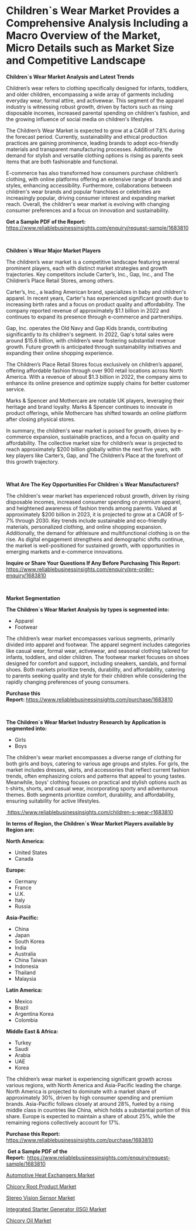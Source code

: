 <p><h1>Children`s Wear Market Provides a Comprehensive Analysis Including a Macro Overview of the Market, Micro Details such as Market Size and Competitive Landscape</h1></p><p><strong>Children`s Wear Market Analysis and Latest Trends</strong></p>
<p><p>Children’s wear refers to clothing specifically designed for infants, toddlers, and older children, encompassing a wide array of garments including everyday wear, formal attire, and activewear. This segment of the apparel industry is witnessing robust growth, driven by factors such as rising disposable incomes, increased parental spending on children's fashion, and the growing influence of social media on children's lifestyles.</p><p>The Children’s Wear Market is expected to grow at a CAGR of 7.8% during the forecast period. Currently, sustainability and ethical production practices are gaining prominence, leading brands to adopt eco-friendly materials and transparent manufacturing processes. Additionally, the demand for stylish and versatile clothing options is rising as parents seek items that are both fashionable and functional.</p><p>E-commerce has also transformed how consumers purchase children’s clothing, with online platforms offering an extensive range of brands and styles, enhancing accessibility. Furthermore, collaborations between children's wear brands and popular franchises or celebrities are increasingly popular, driving consumer interest and expanding market reach. Overall, the children's wear market is evolving with changing consumer preferences and a focus on innovation and sustainability.</p></p>
<p><strong>Get a Sample PDF of the Report:&nbsp;</strong> <a href="https://www.reliablebusinessinsights.com/enquiry/request-sample/1683810?utm_campaign=62&utm_medium=2&utm_source=Github&utm_content=ia&utm_term=15102024&utm_id=childrens-wear">https://www.reliablebusinessinsights.com/enquiry/request-sample/1683810</a></p>
<p>&nbsp;</p>
<p><strong>Children`s Wear Major Market Players</strong></p>
<p><p>The children’s wear market is a competitive landscape featuring several prominent players, each with distinct market strategies and growth trajectories. Key competitors include Carter’s, Inc., Gap, Inc., and The Children’s Place Retail Stores, among others.</p><p>Carter’s, Inc., a leading American brand, specializes in baby and children's apparel. In recent years, Carter's has experienced significant growth due to increasing birth rates and a focus on product quality and affordability. The company reported revenue of approximately $1.1 billion in 2022 and continues to expand its presence through e-commerce and partnerships.</p><p>Gap, Inc. operates the Old Navy and Gap Kids brands, contributing significantly to its children's segment. In 2022, Gap's total sales were around $15.6 billion, with children’s wear fostering substantial revenue growth. Future growth is anticipated through sustainability initiatives and expanding their online shopping experience.</p><p>The Children’s Place Retail Stores focus exclusively on children’s apparel, offering affordable fashion through over 900 retail locations across North America. With a revenue of about $1.3 billion in 2022, the company aims to enhance its online presence and optimize supply chains for better customer service.</p><p>Marks & Spencer and Mothercare are notable UK players, leveraging their heritage and brand loyalty. Marks & Spencer continues to innovate in product offerings, while Mothercare has shifted towards an online platform after closing physical stores.</p><p>In summary, the children's wear market is poised for growth, driven by e-commerce expansion, sustainable practices, and a focus on quality and affordability. The collective market size for children’s wear is projected to reach approximately $200 billion globally within the next five years, with key players like Carter’s, Gap, and The Children’s Place at the forefront of this growth trajectory.</p></p>
<p>&nbsp;</p>
<p><strong>What Are The Key Opportunities For Children`s Wear Manufacturers?</strong></p>
<p><p>The children's wear market has experienced robust growth, driven by rising disposable incomes, increased consumer spending on premium apparel, and heightened awareness of fashion trends among parents. Valued at approximately $200 billion in 2023, it is projected to grow at a CAGR of 5-7% through 2030. Key trends include sustainable and eco-friendly materials, personalized clothing, and online shopping expansion. Additionally, the demand for athleisure and multifunctional clothing is on the rise. As digital engagement strengthens and demographic shifts continue, the market is well-positioned for sustained growth, with opportunities in emerging markets and e-commerce innovations.</p></p>
<p><strong>Inquire or Share Your Questions If Any Before Purchasing This Report:</strong> <a href="https://www.reliablebusinessinsights.com/enquiry/pre-order-enquiry/1683810?utm_campaign=62&utm_medium=2&utm_source=Github&utm_content=ia&utm_term=15102024&utm_id=childrens-wear">https://www.reliablebusinessinsights.com/enquiry/pre-order-enquiry/1683810</a></p>
<p>&nbsp;</p>
<p><strong>Market Segmentation</strong></p>
<p><strong>The Children`s Wear Market Analysis by types is segmented into:</strong></p>
<p><ul><li>Apparel</li><li>Footwear</li></ul></p>
<p><p>The children’s wear market encompasses various segments, primarily divided into apparel and footwear. The apparel segment includes categories like casual wear, formal wear, activewear, and seasonal clothing tailored for infants, toddlers, and older children. The footwear market focuses on shoes designed for comfort and support, including sneakers, sandals, and formal shoes. Both markets prioritize trends, durability, and affordability, catering to parents seeking quality and style for their children while considering the rapidly changing preferences of young consumers.</p></p>
<p><strong>Purchase this Report:&nbsp;</strong><a href="https://www.reliablebusinessinsights.com/purchase/1683810?utm_campaign=62&utm_medium=2&utm_source=Github&utm_content=ia&utm_term=15102024&utm_id=childrens-wear">https://www.reliablebusinessinsights.com/purchase/1683810</a></p>
<p>&nbsp;</p>
<p><strong>The Children`s Wear Market Industry Research by Application is segmented into:</strong></p>
<p><ul><li>Girls</li><li>Boys</li></ul></p>
<p><p>The children's wear market encompasses a diverse range of clothing for both girls and boys, catering to various age groups and styles. For girls, the market includes dresses, skirts, and accessories that reflect current fashion trends, often emphasizing colors and patterns that appeal to young tastes. Meanwhile, boys' clothing focuses on practical and stylish options such as t-shirts, shorts, and casual wear, incorporating sporty and adventurous themes. Both segments prioritize comfort, durability, and affordability, ensuring suitability for active lifestyles.</p></p>
<p><a href="https://www.reliablebusinessinsights.com/children-s-wear-r1683810?utm_campaign=62&utm_medium=2&utm_source=Github&utm_content=ia&utm_term=15102024&utm_id=childrens-wear">&nbsp;https://www.reliablebusinessinsights.com/children-s-wear-r1683810</a></p>
<p><strong>In terms of Region, the Children`s Wear Market Players available by Region are:</strong></p>
<p>
    <p> <strong> North America: </strong>
        <ul>
            <li>United States</li>
            <li>Canada</li>
        </ul>
        </p> 
    <p> <strong> Europe: </strong>
        <ul>
            <li>Germany</li>
            <li>France</li>
            <li>U.K.</li>
            <li>Italy</li>
            <li>Russia</li>
        </ul>
        </p> 
    <p> <strong> Asia-Pacific: </strong>
        <ul>
            <li>China</li>
            <li>Japan</li>
            <li>South Korea</li>
            <li>India</li>
            <li>Australia</li>
            <li>China Taiwan</li>
            <li>Indonesia</li>
            <li>Thailand</li>
            <li>Malaysia</li>
        </ul>
        </p> 
    <p> <strong> Latin America: </strong>
        <ul>
            <li>Mexico</li>
            <li>Brazil</li>
            <li>Argentina Korea</li>
            <li>Colombia</li>
        </ul>
        </p> 
    <p> <strong> Middle East & Africa: </strong>
        <ul>
            <li>Turkey</li>
            <li>Saudi</li>
            <li>Arabia</li>
            <li>UAE</li>
            <li>Korea</li>
        </ul>
    </p>
    </p>
<p><p>The children’s wear market is experiencing significant growth across various regions, with North America and Asia-Pacific leading the charge. North America is projected to dominate with a market share of approximately 30%, driven by high consumer spending and premium brands. Asia-Pacific follows closely at around 28%, fueled by a rising middle class in countries like China, which holds a substantial portion of this share. Europe is expected to maintain a share of about 25%, while the remaining regions collectively account for 17%.</p></p>
<p><strong>Purchase this Report: </strong><a href="https://www.reliablebusinessinsights.com/purchase/1683810?utm_campaign=62&utm_medium=2&utm_source=Github&utm_content=ia&utm_term=15102024&utm_id=childrens-wear">https://www.reliablebusinessinsights.com/purchase/1683810</a></p>
<p>&nbsp;<strong>Get a Sample PDF of the Report:&nbsp;&nbsp;</strong><a href="https://www.reliablebusinessinsights.com/enquiry/request-sample/1683810?utm_campaign=62&utm_medium=2&utm_source=Github&utm_content=ia&utm_term=15102024&utm_id=childrens-wear">https://www.reliablebusinessinsights.com/enquiry/request-sample/1683810</a></p>
<p><strong></strong></p>
<p><p><a href="https://www.linkedin.com/pulse/automotive-heat-exchangers-market-segmentation-geographical-sua4f?trk=public_post_embed_feed-article-content&utm_campaign=62&utm_medium=2&utm_source=Github&utm_content=ia&utm_term=15102024&utm_id=childrens-wear">Automotive Heat Exchangers Market</a></p><p><a href="https://github.com/abbiewimld/Market-Research-Report-List-1/blob/main/chicory-root-product-market.md?utm_campaign=62&utm_medium=2&utm_source=Github&utm_content=ia&utm_term=15102024&utm_id=childrens-wear">Chicory Root Product Market</a></p><p><a href="https://www.linkedin.com/pulse/market-forecasting-change-global-stereo-vision-sensor-dynamics-txzcf?trk=public_post_embed_feed-article-content&utm_campaign=62&utm_medium=2&utm_source=Github&utm_content=ia&utm_term=15102024&utm_id=childrens-wear">Stereo Vision Sensor Market</a></p><p><a href="https://www.linkedin.com/pulse/strategic-market-insights-navigating-global-integrated-starter-n0kse?trk=public_post_embed_feed-article-content&utm_campaign=62&utm_medium=2&utm_source=Github&utm_content=ia&utm_term=15102024&utm_id=childrens-wear">Integrated Starter Generator (ISG) Market</a></p><p><a href="https://github.com/MCGEE-CRANECaitlyn/Market-Research-Report-List-1/blob/main/chicory-oil-market.md?utm_campaign=62&utm_medium=2&utm_source=Github&utm_content=ia&utm_term=15102024&utm_id=childrens-wear">Chicory Oil Market</a></p></p>